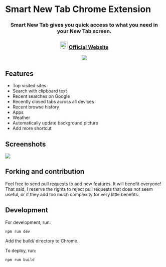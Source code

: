 # Smart New Tab Chrome Extension

<h3 align="center">
  Smart New Tab gives you quick access to what you need in your New Tab screen.
</h3>
<h3 align="center">
  <img src="https://bewisse.com/newtab/icon-180.png" width="24px" alt="Smart New tab" />
  <a href="https://bewisse.com/newtab/">
    Official Website
  </a>
</h3>
<p align="center">
  <a href="https://chrome.google.com/webstore/detail/yante-new-tab/ppbaflbhifnaoimjkaogodphnbhdgmfi">
    <img src="https://bewisse.com/chrome_1x.png" srcset="https://bewisse.com/chrome_2x.png 2x">
  </a>
</p>

## Features

* Top visited sites
* Search with clipboard text
* Recent searches on Google
* Recently closed tabs across all devices
* Recent browse history
* Apps
* Weather
* Automatically update background picture
* Add more shortcut

## Screenshots

<img src="http://bewisse.com/newtab/screenshot1.png">

## Forking and contribution

Feel free to send pull requests to add new features. It will benefit everyone! That said, I reserve the rights to reject pull requests that does not seem useful, or if they add too much complexity for very little benefits.

## Development

For development, run:
```
npm run dev
```

Add the build/ directory to Chrome.

To deploy, run:
```
npm run build
```
